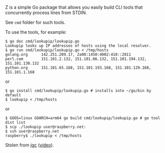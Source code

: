 Z is a simple Go package that allows you easily build CLI tools that concurrently process lines from STDIN.

See `cmd` folder for such tools.

To use the tools, for example:

```
$ go doc cmd/lookupip/lookupip.go
Lookupip looks up IP addresses of hosts using the local resolver.
$ go run cmd/lookupip/lookupip.go < /tmp/hosts
golang.org      142.251.209.17, 2a00:1450:4002:410::2011
perl.com        151.101.2.132, 151.101.66.132, 151.101.194.132, 151.101.130.132
python.org      151.101.65.168, 151.101.193.168, 151.101.129.168, 151.101.1.168
```

or 

```
$ go install cmd/lookupip/lookupip.go # installs into ~/go/bin by default
$ lookupip < /tmp/hosts
```

or

```
$ GOOS=linux GOARCH=arm64 go build cmd/lookupip/lookupip.go # go tool dist list
$ scp ./lookupip user@raspberry.net:
$ ssh user@raspberry.net
raspberry$ ./lookupip < /tmp/hosts
```

Stolen from [jgc](https://github.com/cloudflare/jgc-talks/tree/master/dotGo/2014) ([video](https://youtu.be/woCg2zaIVzQ)).
